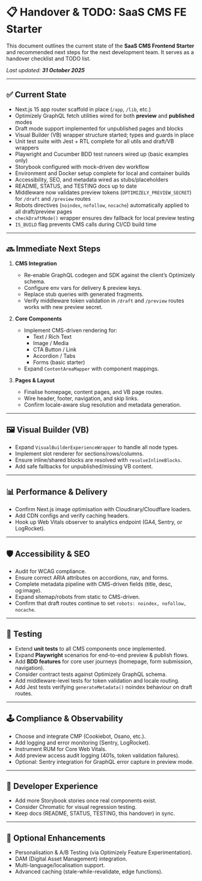 # 📋 Handover & TODO: SaaS CMS FE Starter

This document outlines the current state of the **SaaS CMS Frontend Starter** and recommended next steps for the next development team. It serves as a handover checklist and TODO list.

_Last updated: **31 October 2025**_

---

## ✅ Current State

- Next.js 15 app router scaffold in place (`/app`, `/lib`, etc.)
- Optimizely GraphQL fetch utilities wired for both **preview** and **published** modes
- Draft mode support implemented for unpublished pages and blocks
- Visual Builder (VB) wrapper structure started; types and guards in place
- Unit test suite with Jest + RTL complete for all utils and draft/VB wrappers
- Playwright and Cucumber BDD test runners wired up (basic examples only)
- Storybook configured with mock-driven dev workflow
- Environment and Docker setup complete for local and container builds
- Accessibility, SEO, and metadata wired as stubs/placeholders
- README, STATUS, and TESTING docs up to date
- Middleware now validates preview tokens (`OPTIMIZELY_PREVIEW_SECRET`) for `/draft` and `/preview` routes  
- Robots directives (`noindex`, `nofollow`, `nocache`) automatically applied to all draft/preview pages  
- `checkDraftMode()` wrapper ensures dev fallback for local preview testing  
- `IS_BUILD` flag prevents CMS calls during CI/CD build time

---

## 🔜 Immediate Next Steps

1. **CMS Integration**
   - Re-enable GraphQL codegen and SDK against the client’s Optimizely schema.
   - Configure env vars for delivery & preview keys.
   - Replace stub queries with generated fragments.
   - Verify middleware token validation in `/draft` and `/preview` routes works with new preview secret.

2. **Core Components**
   - Implement CMS-driven rendering for:
     - Text / Rich Text
     - Image / Media
     - CTA Button / Link
     - Accordion / Tabs
     - Forms (basic starter)
   - Expand `ContentAreaMapper` with component mappings.

3. **Pages & Layout**
   - Finalise homepage, content pages, and VB page routes.
   - Wire header, footer, navigation, and skip links.
   - Confirm locale-aware slug resolution and metadata generation.

---

## 🖼️ Visual Builder (VB)

- Expand `VisualBuilderExperienceWrapper` to handle all node types.
- Implement slot renderer for sections/rows/columns.
- Ensure inline/shared blocks are resolved with `resolveInlineBlocks`.
- Add safe fallbacks for unpublished/missing VB content.

---

## 📊 Performance & Delivery

- Confirm Next.js image optimisation with Cloudinary/Cloudflare loaders.
- Add CDN configs and verify caching headers.
- Hook up Web Vitals observer to analytics endpoint (GA4, Sentry, or LogRocket).

---

## 🛡️ Accessibility & SEO

- Audit for WCAG compliance.
- Ensure correct ARIA attributes on accordions, nav, and forms.
- Complete metadata pipeline with CMS-driven fields (title, desc, og:image).
- Expand sitemap/robots from static to CMS-driven.
- Confirm that draft routes continue to set `robots: noindex, nofollow, nocache`.

---

## 🧪 Testing

- Extend **unit tests** to all CMS components once implemented.
- Expand **Playwright** scenarios for end-to-end preview & publish flows.
- Add **BDD features** for core user journeys (homepage, form submission, navigation).
- Consider contract tests against Optimizely GraphQL schema.
- Add middleware-level tests for token validation and locale routing.
- Add Jest tests verifying `generateMetadata()` noindex behaviour on draft routes.

---

## 🕹️ Compliance & Observability

- Choose and integrate CMP (Cookiebot, Osano, etc.).
- Add logging and error monitoring (Sentry, LogRocket).
- Instrument RUM for Core Web Vitals.
- Add preview access audit logging (401s, token validation failures).
- Optional: Sentry integration for GraphQL error capture in preview mode.

---

## 🔧 Developer Experience

- Add more Storybook stories once real components exist.
- Consider Chromatic for visual regression testing.
- Keep docs (README, STATUS, TESTING, this handover) in sync.

---

## 🎯 Optional Enhancements

- Personalisation & A/B Testing (via Optimizely Feature Experimentation).
- DAM (Digital Asset Management) integration.
- Multi-language/localisation support.
- Advanced caching (stale-while-revalidate, edge functions).
